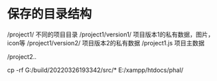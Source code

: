 # 保存的目录结构

/project1/ 不同的项目目录
/project1/version1/ 项目版本1的私有数据，图片，icon等
/project1/version2/ 项目版本2的私有数据
/project1.js 项目主数据

/project2..


cp -rf G:/build/20220326193342/src/*  E:/xampp/htdocs/phal/
